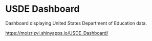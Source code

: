 USDE Dashboard
==============

Dashboard displaying United States Department of Education data.

https://moizrizvi.shinyapps.io/USDE_Dashboard/
